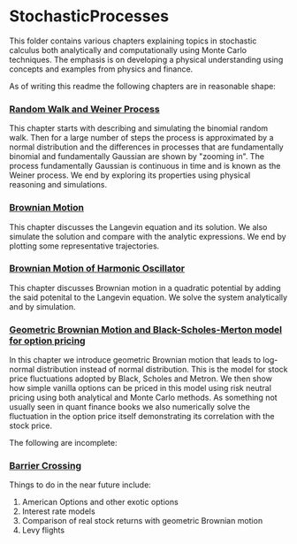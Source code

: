 # StochasticProcesses

This folder contains various chapters explaining topics in stochastic calculus both analytically and computationally using Monte Carlo techniques. The emphasis is on developing a physical understanding using concepts and examples from physics and finance.

As of writing this readme the following chapters are in reasonable shape:

### [Random Walk and Weiner Process](RandomWalkAndWeinerProcess.ipynb)

This chapter starts with describing and simulating the binomial random walk. Then for a large number of steps the process is approximated by a normal distribution and the differences in processes that are fundamentally binomial and fundamentally Gaussian are shown by "zooming in". The process fundamentally Gaussian is continuous in time and is known as the Weiner process. We end by exploring its properties using physical reasoning and simulations. 

### [Brownian Motion](BrownianMotion.ipynb)

This chapter discusses the Langevin equation and its solution. We also simulate the solution and compare with the analytic expressions. We end by plotting some representative trajectories.

### [Brownian Motion of Harmonic Oscillator](StochasticHarmonicOscillator.ipynb)

This chapter discusses Brownian motion in a quadratic potential by adding the said potenital to the Langevin equation. We solve the system analytically and by simulation.

### [Geometric Brownian Motion and Black-Scholes-Merton model for option pricing](GeometricBrownianMotion_and_EuropeanOptions.ipynb)

In this chapter we introduce geometric Brownian motion that leads to log-normal distribution instead of normal distribution. This is the model for stock price fluctuations adopted by Black, Scholes and Metron. We then show how simple vanilla options can be priced in this model using risk neutral pricing using both analytical and Monte Carlo methods. As something not usually seen in quant finance books we also numerically solve the fluctuation in the option price itself demonstrating its correlation with the stock price.

The following are incomplete:

### [Barrier Crossing](BarrierCrossing.ipynb)


Things to do in the near future include:

1. American Options and other exotic options
2. Interest rate models
3. Comparison of real stock returns with geometric Brownian motion
4. Levy flights

